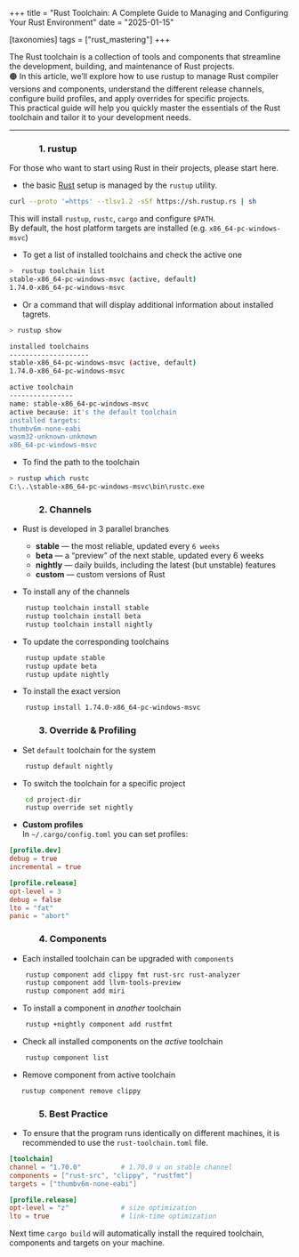 +++
title = "Rust Toolchain: A Complete Guide to Managing and Configuring Your Rust Environment"
date = "2025-01-15"

[taxonomies]
tags = ["rust_mastering"]
+++

The Rust toolchain is a collection of tools and components that streamline the development, building, and maintenance of Rust projects.  
🟠 In this article, we’ll explore how to use rustup to manage Rust compiler versions and components, understand the different release channels, configure build profiles, and apply overrides for specific projects.  
This practical guide will help you quickly master the essentials of the Rust toolchain and tailor it to your development needs.

<!-- more -->
---

### &emsp;&emsp;&emsp; 1. rustup
For those who want to start using Rust in their projects, please start here.
  - the basic [Rust](https://www.rust-lang.org/) setup is managed by the `rustup` utility.

```bash
curl --proto '=https' --tlsv1.2 -sSf https://sh.rustup.rs | sh
```
This will install `rustup`, `rustc`, `cargo` and configure `$PATH`.  
By default, the host platform targets are installed (e.g. `x86_64-pc-windows-msvc`)

- To get a list of installed toolchains and check the active one
```bash 
>  rustup toolchain list
stable-x86_64-pc-windows-msvc (active, default)
1.74.0-x86_64-pc-windows-msvc
```

- Or a command that will display additional information about installed tagrets.
```bash
> rustup show

installed toolchains
--------------------
stable-x86_64-pc-windows-msvc (active, default)
1.74.0-x86_64-pc-windows-msvc

active toolchain
----------------
name: stable-x86_64-pc-windows-msvc
active because: it's the default toolchain
installed targets:
thumbv6m-none-eabi
wasm32-unknown-unknown
x86_64-pc-windows-msvc
```

- To find the path to the toolchain
```bash
> rustup which rustc
C:\..\stable-x86_64-pc-windows-msvc\bin\rustc.exe
```

### &emsp;&emsp;&emsp; 2. Channels
- Rust is developed in 3 parallel branches
  - **stable** — the most reliable, updated every `6 weeks`
  - **beta** — a “preview” of the next stable, updated every 6 weeks
  - **nightly** — daily builds, including the latest (but unstable) features
  - **custom** — custom versions of Rust

- To install any of the channels
``` bash 
    rustup toolchain install stable
    rustup toolchain install beta
    rustup toolchain install nightly
```

- To update the corresponding toolchains
```bash
    rustup update stable
    rustup update beta
    rustup update nightly
```

- To install the exact version
```bash
    rustup install 1.74.0-x86_64-pc-windows-msvc 
```

### &emsp;&emsp;&emsp; 3. Override & Profiling

- Set `default` toolchain for the system
```bash
    rustup default nightly
```
- To switch the toolchain for a specific project
```bash
    cd project-dir
    rustup override set nightly
```

- **Custom profiles**  
  In `~/.cargo/config.toml` you can set profiles:

```toml
[profile.dev]
debug = true
incremental = true

[profile.release]
opt-level = 3
debug = false
lto = "fat"
panic = "abort"
```

### &emsp;&emsp;&emsp; 4. Components
- Each installed toolchain can be upgraded with `components`
```bash
    rustup component add clippy fmt rust-src rust-analyzer
    rustup component add llvm-tools-preview
    rustup component add miri
```

- To install a component in _another_ toolchain
```bash
    rustup +nightly component add rustfmt 
```

- Check all installed components on the _active_ toolchain
```bash
    rustup component list 
```

- Remove component from active toolchain
```bash
   rustup component remove clippy
```

### &emsp;&emsp;&emsp; 5. Best Practice
- To ensure that the program runs identically on different machines, it is recommended to use the `rust-toolchain.toml` file.
```toml
[toolchain]
channel = "1.70.0"          # 1.70.0 v on stable channel
components = ["rust-src", "clippy", "rustfmt"]
targets = ["thumbv6m-none-eabi"]

[profile.release]
opt-level = "z"             # size optimization
lto = true                  # link-time optimization
```
Next time `cargo build` will automatically install the required toolchain, components and targets on your machine.
